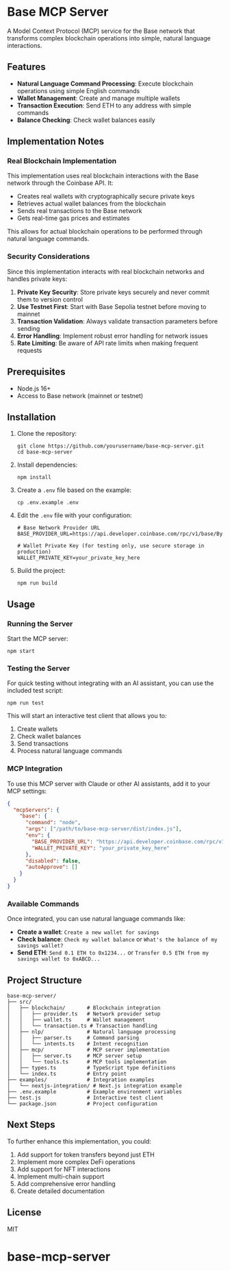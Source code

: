 # Base MCP Server

A Model Context Protocol (MCP) service for the Base network that transforms complex blockchain operations into simple, natural language interactions.

## Features

- **Natural Language Command Processing**: Execute blockchain operations using simple English commands
- **Wallet Management**: Create and manage multiple wallets
- **Transaction Execution**: Send ETH to any address with simple commands
- **Balance Checking**: Check wallet balances easily

## Implementation Notes

### Real Blockchain Implementation

This implementation uses real blockchain interactions with the Base network through the Coinbase API. It:

- Creates real wallets with cryptographically secure private keys
- Retrieves actual wallet balances from the blockchain
- Sends real transactions to the Base network
- Gets real-time gas prices and estimates

This allows for actual blockchain operations to be performed through natural language commands.

### Security Considerations

Since this implementation interacts with real blockchain networks and handles private keys:

1. **Private Key Security**: Store private keys securely and never commit them to version control
2. **Use Testnet First**: Start with Base Sepolia testnet before moving to mainnet
3. **Transaction Validation**: Always validate transaction parameters before sending
4. **Error Handling**: Implement robust error handling for network issues
5. **Rate Limiting**: Be aware of API rate limits when making frequent requests

## Prerequisites

- Node.js 16+
- Access to Base network (mainnet or testnet)

## Installation

1. Clone the repository:
   ```
   git clone https://github.com/yourusername/base-mcp-server.git
   cd base-mcp-server
   ```

2. Install dependencies:
   ```
   npm install
   ```

3. Create a `.env` file based on the example:
   ```
   cp .env.example .env
   ```

4. Edit the `.env` file with your configuration:
   ```
   # Base Network Provider URL
   BASE_PROVIDER_URL=https://api.developer.coinbase.com/rpc/v1/base/ByeAFq6UvTNv18icKsOugFww7BO10Ez0
   
   # Wallet Private Key (for testing only, use secure storage in production)
   WALLET_PRIVATE_KEY=your_private_key_here
   ```

5. Build the project:
   ```
   npm run build
   ```

## Usage

### Running the Server

Start the MCP server:

```
npm start
```

### Testing the Server

For quick testing without integrating with an AI assistant, you can use the included test script:

```
npm run test
```

This will start an interactive test client that allows you to:
1. Create wallets
2. Check wallet balances
3. Send transactions
4. Process natural language commands

### MCP Integration

To use this MCP server with Claude or other AI assistants, add it to your MCP settings:

```json
{
  "mcpServers": {
    "base": {
      "command": "node",
      "args": ["/path/to/base-mcp-server/dist/index.js"],
      "env": {
        "BASE_PROVIDER_URL": "https://api.developer.coinbase.com/rpc/v1/base/ByeAFq6UvTNv18icKsOugFww7BO10Ez0",
        "WALLET_PRIVATE_KEY": "your_private_key_here"
      },
      "disabled": false,
      "autoApprove": []
    }
  }
}
```

### Available Commands

Once integrated, you can use natural language commands like:

- **Create a wallet**: `Create a new wallet for savings`
- **Check balance**: `Check my wallet balance` or `What's the balance of my savings wallet?`
- **Send ETH**: `Send 0.1 ETH to 0x1234...` or `Transfer 0.5 ETH from my savings wallet to 0xABCD...`

## Project Structure

```
base-mcp-server/
├── src/
│   ├── blockchain/       # Blockchain integration
│   │   ├── provider.ts   # Network provider setup
│   │   ├── wallet.ts     # Wallet management
│   │   └── transaction.ts # Transaction handling
│   ├── nlp/              # Natural language processing
│   │   ├── parser.ts     # Command parsing
│   │   └── intents.ts    # Intent recognition
│   ├── mcp/              # MCP server implementation
│   │   ├── server.ts     # MCP server setup
│   │   └── tools.ts      # MCP tools implementation
│   ├── types.ts          # TypeScript type definitions
│   └── index.ts          # Entry point
├── examples/             # Integration examples
│   └── nextjs-integration/ # Next.js integration example
├── .env.example          # Example environment variables
├── test.js               # Interactive test client
└── package.json          # Project configuration
```

## Next Steps

To further enhance this implementation, you could:

1. Add support for token transfers beyond just ETH
2. Implement more complex DeFi operations
3. Add support for NFT interactions
4. Implement multi-chain support
5. Add comprehensive error handling
6. Create detailed documentation

## License

MIT
# base-mcp-server
